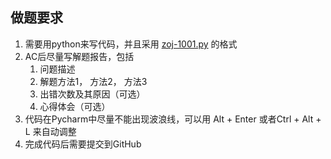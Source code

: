 ## 做题要求
1. 需要用python来写代码，并且采用 [zoj-1001.py](solved/zoj-1001.py) 的格式
2. AC后尽量写解题报告，包括
   1. 问题描述
   2. 解题方法1， 方法2， 方法3
   3. 出错次数及其原因（可选）
   4. 心得体会（可选）
3. 代码在Pycharm中尽量不能出现波浪线，可以用 Alt + Enter 或者Ctrl + Alt + L 来自动调整
4. 完成代码后需要提交到GitHub

